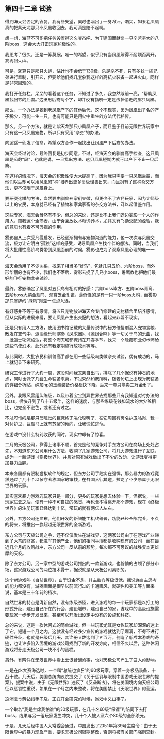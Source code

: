 ## 第四十二章 试验

得到海天会否定的答复，我有些失望，同时也暗出了一身冷汗，确实，如果老凤凰真的把紫天龙那只小凤凰收回去，我可真是赔不起啊。

想一想，海蓝不可能把任务设置得这么变态吧，为了建国而献出一只辛苦带大的八阶boss，这会大大打击玩家积极性的。

我思考了很久，还是一筹莫展，唯一的希望，似乎只有当凤凰等得不耐烦而离开，我再回火山。

可是，就算只是那只火蟒，估计也不会低于130级，杀是杀不死，只有多找一些兄弟进行牵制，引开它，但要给他们找几套象我这样的高抗火装备一起进火山，同样是非常困难的。

我打开任务栏，呆呆的看着这个任务，不知过了多久，我忽然眼前一亮，“帮助凤凰找回它的后裔。”这里用后裔两个字，却并没有指明一定是法神偷走的那只凤凰。

那么，一个办法是找到老凤凰产下的其他后代，这个不现实，因为凤凰出了名的产子稀少，可能一生一只，也有可能只是用火中重生的方法代代相传。

那么，另一个方法，就是让紫天龙那只小凤凰产子，而且鉴于目前无限世界玩家中只有这一只凤凰宠物，所以只有采用“杂交”的办法。

向逍遥一仙发了信息，希望双方合作一起找出让凤凰产下后裔的办法。

海天会经过讨论，最终回复是初步同意，不过，经海天会的驯兽高手检查，这只凤凰是公的“凤”，也就是说，一旦找出方法，这只凤凰短期内就可以产下不止一只后裔。

在这样的情况下，海天会的积极性便大大提高了，因为我只需要一只凤凰后裔，而他们以后却可以用凤凰的“种”培养出更多高级怪兽出来，而且拥有了这种杂交方法，更不仅限于凤凰身上。

要研究这样的方法，当然要由驯兽专家们来做，但更少不了农民玩家，因为大师级以上的农民，本身就已经有了植物和家禽家畜的杂交方法书，可以起借鉴作用。

这些专家，海天会当然有不少，但总的来说，还是比不上我们这边雾影一个人的作用大，而我这个全职者，由于身兼放牧术和饲养术，尤其又有飞扬交配的经验，我的意见也有着不可忽视的作用。

雾影自从上次受凡雪启发，已经逐渐拥有与宠物沟通的能力，他一次次与凤凰交流，极力让它明白“孤独”这样的感受，诱导凤凰产生找个伴的想法。同时，当我们将大批雌性高阶鸟类带到凤凰面前的时候，雾影也成为了观察凤凰心理的唯一一人。

海天会动用了不少关系，找来了相当多“好鸟”，包括几只五阶、六阶boss，而外形华丽的也有不少，我们也不落后，雾影去捉了几只小boss，屠鹰教也把他们最好的飞行宠物拿来试验。

最终，雾影确定了凤凰对五只鸟有相对的好感：六阶boss毕方、五阶boss青鸾、五阶boss大鹏金翅鸟、观赏宠金孔雀，最奇怪的是有一只一阶boss火鸦，而雾影那只冒牌的“绿凤”则差一点点入选。

有好感并不等于有感情，将五只宠物放进海天会专门修建的宠物精舍里培养感情，但从实际的进展来看，要让凤凰产生出交配的想法，看起来非常不现实。

还是只有用人工方法，使用图书馆记载的大量传说中的秘方催情剂混入宠物食粮、散发在空气中，派高级乐师演奏《凤求凰》、《鸾凤合鸣》等一切关于鸟的乐曲，找一批道士轮流施法，将整个海天城都保持在开春季节，找来一个隐藏职业幻术师给这些鸟使幻术，此外还有我定期施行放牧术等等。

与此同时，大批农民和驯兽高手都在用一些低级鸟类做杂交试验，偶有成功的，马上就记录下来研究。

研究工作进行了大约一周，这段时间我又亲自出马，排除了几个据说有神石的地点，同时也做了几套生命装备来卖，不过果然如我所料，随着论坛上出现对我装备的详细分析贴，纯加hp的玉级装备价格很快下降，后来一套只能卖三万金币了。

另外，我跟风雷组队练级，以及带着宝宝到异世界去找那些只有我知道对付办法的boss，很快升到了八十五级半，这样的速度，与那些练级花钱如流水的大少爷相比，也完全不逊色，或者还有过之。

不过可惜的是那只爱睡觉的巨魔终于进化聪明了，在它周围有两名护卫站岗，我一对付护卫，巨魔马上就有苏醒的倾向，让我慌忙逃命。

在游戏中没什么特别收获的同时，现实中却有了惊喜。

二月的天极公司，算得上诸事不顺，首先是他的竞争对手东方公司在商场上处处占先，不知道东方公司用什么方法，收购了几家游戏公司，将几大游戏进行了互联，成为一个新游戏《终极世界》，并且对原有游戏做出了不少的改动，让游戏变得更加暴力血腥。

本来各国都有限制虚拟软件的规定，但东方公司手段实在强悍，那么暴力的游戏竟然通过了几十个以保守著称国家的审核，在各国大行其道，拉走了不少原属于无限世界的玩家。

其实喜欢暴力游戏的玩家只是一部分，更多的玩家是想去体验一下，但据说，一些玩家进去之后，便有一种不可自拔的感觉，再也舍不得离开那个游戏，现在《终极世界》的注册玩家已经达到十亿，常玩的就有两亿人左右。

另外，东方公司还宣布，他们开发的新智能主机终结者，功能已经全部完善，不久的将来，将推出一款超越无限世界的全新游戏。

东方公司与天极公司之争，还不仅仅发生在游戏界，这两家公司由于在游戏产业赚到了大笔的财富，都进军其他产业，他们的相同手段都是收购现有的公司，而在最近几个月的收购战中，东方公司一反从前的颓势，每次都不可思议的战胜资本更雄厚的天极。

除了东方公司，另一家中型的游戏公司推出的一款新游戏，也悄悄的占领了部分市场，这家游戏公司的两位技术骨干，据说就是从天极公司离职的。

这个新游戏叫《自然世界》，由于资金不足，其主脑的等级很低，据说连自主思考的能力都没有，游戏画面是很早以前流行过的卡通画风，就硬件和美工等方面来说，基本是三十年前的档次。

自然世界的特点是清新自然，没有练级杀怪，进入游戏的每一个玩家都是以打工的形式升级，建设自己所在的行会，建设城市，建设自己的家，游戏中的高级设施需要玩家一步步开发出来，甚至可以开发出设定中没有的设施和科技。

总的来说，这是一款休闲式的简单游戏，但一些玩家尤其是女性玩家却深深的迷上了它，短短一个月之内，这款没有经过多少宣传的游戏就达到了爆满，不得不进行硬件升级，也就是升级后几天，其注册人数达到了五百万，创造了低成本游戏的奇迹，也让许多陷入困境的游戏公司找到了新的开发方向，相信不久以后，这种休闲游戏将分走天极公司一块不小的蛋糕。

另外，有两件在无限世界中看上去很普通的事，也对天极公司产生了巨大的影响。

一是在pk大赛海选时，一个叫“总统也疯狂”的60级玩家，穿着一身极品装备，十战十败。几天后，美国总统向议院提交了《关于惩罚与限制中国游戏无限世界的提案》，提案中说，由于《无限世界》违反了《反垄断法》，将在美国境内向天极公司征以惩罚性重税，如果在一个月之内未整改，将在美国禁止《无限世界》的营运。

这消息令黄钻措手不及，正在开会研究的时候，游戏中又出事了。

一个取名“我是主席我怕谁”的50级玩家，在几十名60级“保镖”的陪同下去打boss，结果与另一组玩家发生冲突，几十个人被人家六个80级的全部杀光。

于是，几天后经中国人大常委会通过，中国发出了2051年第39号主席令：由于无限世界中的暴力现象严重，要求天极公司限期整改，否则将被有关部门强制查封。

